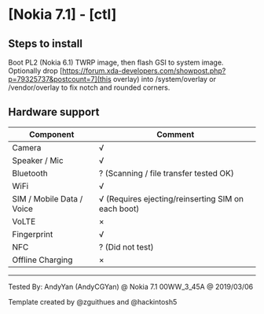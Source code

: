 # [Nokia 7.1] - [ctl]

## Steps to install

Boot PL2 (Nokia 6.1) TWRP image, then flash GSI to system image.
Optionally drop [https://forum.xda-developers.com/showpost.php?p=79325737&postcount=7](this overlay) into /system/overlay or /vendor/overlay to fix notch and rounded corners.

## Hardware support

| Component                 |      Comment                                              |
|---------------------------|-----------------------------------------------------------|
| Camera                    | √                                                         |
| Speaker / Mic             | √                                                         |
| Bluetooth                 | ? (Scanning / file transfer tested OK)                    |
| WiFi                      | √                                                         |
| SIM / Mobile Data / Voice | √ (Requires ejecting/reinserting SIM on each boot)        |
| VoLTE                     | ×                                                         |
| Fingerprint               | √                                                         |
| NFC                       | ? (Did not test)                                          |
| Offline Charging          | ×                                                         |
---

Tested By: AndyYan (AndyCGYan) @ Nokia 7.1 00WW_3_45A @ 2019/03/06

Template created by @zguithues and @hackintosh5